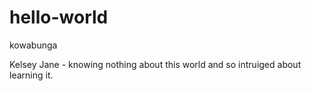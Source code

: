 # hello-world
kowabunga


Kelsey Jane - knowing nothing about this world and so intruiged about learning it. 
